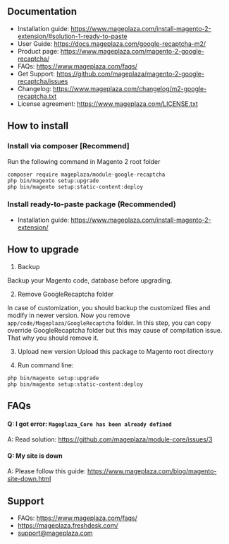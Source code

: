 ## Documentation

- Installation guide: https://www.mageplaza.com/install-magento-2-extension/#solution-1-ready-to-paste
- User Guide: https://docs.mageplaza.com/google-recaptcha-m2/
- Product page: https://www.mageplaza.com/magento-2-google-recaptcha/
- FAQs: https://www.mageplaza.com/faqs/
- Get Support: https://github.com/mageplaza/magento-2-google-recaptcha/issues
- Changelog: https://www.mageplaza.com/changelog/m2-google-recaptcha.txt
- License agreement: https://www.mageplaza.com/LICENSE.txt

## How to install

### Install via composer [Recommend]

Run the following command in Magento 2 root folder

```
composer require mageplaza/module-google-recaptcha
php bin/magento setup:upgrade
php bin/magento setup:static-content:deploy
```

### Install ready-to-paste package (Recommended)

- Installation guide: https://www.mageplaza.com/install-magento-2-extension/

## How to upgrade

1. Backup

Backup your Magento code, database before upgrading.

2. Remove GoogleRecaptcha folder 

In case of customization, you should backup the customized files and modify in newer version. 
Now you remove `app/code/Mageplaza/GoogleRecaptcha` folder. In this step, you can copy override GoogleRecaptcha folder but this may cause of compilation issue. That why you should remove it.

3. Upload new version
Upload this package to Magento root directory

4. Run command line:

```
php bin/magento setup:upgrade
php bin/magento setup:static-content:deploy
```


## FAQs


#### Q: I got error: `Mageplaza_Core has been already defined`
A: Read solution: https://github.com/mageplaza/module-core/issues/3


#### Q: My site is down
A: Please follow this guide: https://www.mageplaza.com/blog/magento-site-down.html


## Support

- FAQs: https://www.mageplaza.com/faqs/
- https://mageplaza.freshdesk.com/
- support@mageplaza.com
